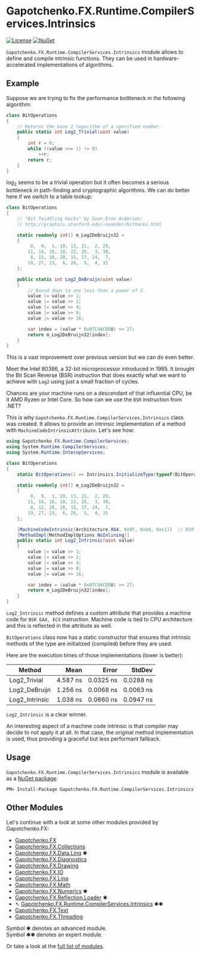 ﻿# Gapotchenko.FX.Runtime.CompilerServices.Intrinsics

<!--
<docmeta>
	<complexity>expert</complexity>
</docmeta>
-->

[![License](https://img.shields.io/badge/license-MIT-green.svg)](../../LICENSE)
[![NuGet](https://img.shields.io/nuget/v/Gapotchenko.FX.Runtime.CompilerServices.Intrinsics.svg)](https://www.nuget.org/packages/Gapotchenko.FX.Runtime.CompilerServices.Intrinsics)

`Gapotchenko.FX.Runtime.CompilerServices.Intrinsics` module allows to define and compile intrinsic functions.
They can be used in hardware-accelerated implementations of algorithms.

## Example

Suppose we are trying to fix the performance bottleneck in the following algorithm:

``` csharp
class BitOperations
{
    // Returns the base 2 logarithm of a specified number.
    public static int Log2_Trivial(uint value)
    {
        int r = 0;
        while ((value >>= 1) != 0)
            ++r;
        return r;
    }
}
```

log<sub>2</sub> seems to be a trivial operation but it often becomes a serious bottleneck in path-finding and cryptographic algorithms.
We can do better here if we switch to a table lookup:

``` csharp
class BitOperations
{
    // "Bit Twiddling Hacks" by Sean Eron Anderson:
    // http://graphics.stanford.edu/~seander/bithacks.html

    static readonly int[] m_Log2DeBruijn32 =
    {
         0,  9,  1, 10, 13, 21,  2, 29,
        11, 14, 16, 18, 22, 25,  3, 30,
         8, 12, 20, 28, 15, 17, 24,  7,
        19, 27, 23,  6, 26,  5,  4, 31
    };

    public static int Log2_DeBruijn(uint value)
    {
        // Round down to one less than a power of 2.
        value |= value >> 1;
        value |= value >> 2;
        value |= value >> 4;
        value |= value >> 8;
        value |= value >> 16;

        var index = (value * 0x07C4ACDDU) >> 27;
        return m_Log2DeBruijn32[index];
    }
}
```

This is a vast improvement over previous version but we can do even better.

Meet the Intel 80386, a 32-bit microprocessor introduced in 1985.
It brought the Bit Scan Reverse (BSR) instruction that does exactly what we want to achieve with `Log2`
using just a small fraction of cycles.

Chances are your machine runs on a descendant of that influential CPU, be it AMD Ryzen or Intel Core.
So how can we use the `BSR` instruction from .NET?

This is why `Gapotchenko.FX.Runtime.CompilerServices.Intrinsics` class was created.
It allows to provide an intrinsic implementation of a method with `MachineCodeIntrinsicAttribute`. Let's see how:

``` csharp
using Gapotchenko.FX.Runtime.CompilerServices;
using System.Runtime.CompilerServices;
using System.Runtime.InteropServices;

class BitOperations
{
    static BitOperations() => Intrinsics.InitializeType(typeof(BitOperations));

    static readonly int[] m_Log2DeBruijn32 =
    {
         0,  9,  1, 10, 13, 21,  2, 29,
        11, 14, 16, 18, 22, 25,  3, 30,
         8, 12, 20, 28, 15, 17, 24,  7,
        19, 27, 23,  6, 26,  5,  4, 31
    };

    [MachineCodeIntrinsic(Architecture.X64, 0x0f, 0xbd, 0xc1)]  // BSR EAX, ECX
    [MethodImpl(MethodImplOptions.NoInlining)]
    public static int Log2_Intrinsic(uint value)
    {
        value |= value >> 1;
        value |= value >> 2;
        value |= value >> 4;
        value |= value >> 8;
        value |= value >> 16;

        var index = (value * 0x07C4ACDDU) >> 27;
        return m_Log2DeBruijn32[index];
    }
}
```

`Log2_Intrinsic` method defines a custom attribute that provides a machine code for `BSR EAX, ECX` instruction.
Machine code is tied to CPU architecture and this is reflected in the attribute as well.

`BitOperations` class now has a static constructor that ensures that intrinsic methods of the type are initialized (compiled) before they are used.

Here are the execution times of those implementations (lower is better):

|         Method |     Mean |     Error |    StdDev |
|--------------- |---------:|----------:|----------:|
|   Log2_Trivial | 4.587 ns | 0.0325 ns | 0.0288 ns |
|  Log2_DeBruijn | 1.256 ns | 0.0068 ns | 0.0063 ns |
| Log2_Intrinsic | 1.038 ns | 0.0660 ns | 0.0947 ns |

`Log2_Intrinsic` is a clear winner.

An interesting aspect of a machine code intrinsic is that compiler may decide to not apply it at all.
In that case, the original method implementation is used, thus providing a graceful but less performant fallback.

## Usage

`Gapotchenko.FX.Runtime.CompilerServices.Intrinsics` module is available as a [NuGet package](https://nuget.org/packages/Gapotchenko.FX.Runtime.CompilerServices.Intrinsics):

```
PM> Install-Package Gapotchenko.FX.Runtime.CompilerServices.Intrinsics
```

## Other Modules

Let's continue with a look at some other modules provided by Gapotchenko.FX:

- [Gapotchenko.FX](../Gapotchenko.FX)
- [Gapotchenko.FX.Collections](../Gapotchenko.FX.Collections)
- [Gapotchenko.FX.Data.Linq](../Gapotchenko.FX.Data.Linq) ✱
- [Gapotchenko.FX.Diagnostics](../Gapotchenko.FX.Diagnostics.CommandLine)
- [Gapotchenko.FX.Drawing](../Gapotchenko.FX.Drawing)
- [Gapotchenko.FX.IO](../Gapotchenko.FX.IO)
- [Gapotchenko.FX.Linq](../Gapotchenko.FX.Linq)
- [Gapotchenko.FX.Math](../Gapotchenko.FX.Math)
- [Gapotchenko.FX.Numerics](../Gapotchenko.FX.Numerics) ✱
- [Gapotchenko.FX.Reflection.Loader](../Gapotchenko.FX.Reflection.Loader) ✱
- &#x27B4; [Gapotchenko.FX.Runtime.CompilerServices.Intrinsics](../Gapotchenko.FX.Runtime.CompilerServices.Intrinsics) ✱✱
- [Gapotchenko.FX.Text](../Gapotchenko.FX.Text)
- [Gapotchenko.FX.Threading](../Gapotchenko.FX.Threading)

Symbol ✱ denotes an advanced module.  
Symbol ✱✱ denotes an expert module.

Or take a look at the [full list of modules](..#available-modules).
